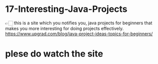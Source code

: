 # 17-Interesting-Java-Projects

👉🏻 this is a site which you notifies you, java projects for beginners that makes you more interesting for doing projects effectively. 
https://www.upgrad.com/blog/java-project-ideas-topics-for-beginners/
# plese do watch the site
# 
